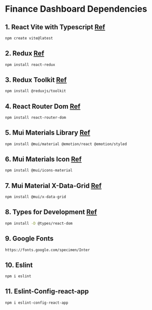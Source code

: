 # Finance Dashboard Dependencies

## 1. React Vite with Typescript [Ref](https://vitejs.dev/guide/)
```sh
npm create vite@latest
```
## 2. Redux [Ref](https://react-redux.js.org/introduction/getting-started)
```sh
npm install react-redux
```
## 3. Redux Toolkit [Ref](https://redux-toolkit.js.org/introduction/getting-started)
```sh
npm install @reduxjs/toolkit
```

## 4. React Router Dom [Ref](https://reactrouter.com/en/main/start/tutorial#setup)
```sh
npm install react-router-dom
```
## 5. Mui Materials Library [Ref](https://mui.com/material-ui/)
```sh
npm install @mui/material @emotion/react @emotion/styled
```
## 6. Mui Materials Icon [Ref](https://mui.com/material-ui/material-icons/)
```sh
npm install @mui/icons-material
```
## 7. Mui Material X-Data-Grid [Ref](https://mui.com/x/react-data-grid/getting-started/)
```sh
npm install @mui/x-data-grid
```
## 8. Types for Development [Ref](https://www.npmjs.com/package/@types/react-dom?activeTab=versions)
```sh
npm install -D @types/react-dom
```
## 9. Google Fonts
```sh
https://fonts.google.com/specimen/Inter
```
## 10. Eslint
```sh
npm i eslint
```
## 11. Eslint-Config-react-app
```sh
npm i eslint-config-react-app
```
